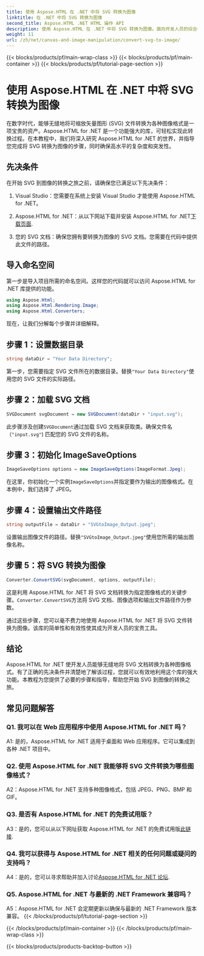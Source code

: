 ```yaml
---
title: 使用 Aspose.HTML 在 .NET 中将 SVG 转换为图像
linktitle: 在 .NET 中将 SVG 转换为图像
second_title: Aspose.HTML .NET HTML 操作 API
description: 使用 Aspose.HTML 在 .NET 中将 SVG 转换为图像。面向开发人员的综合教程。轻松将 SVG 文档转换为 JPEG、PNG、BMP 和 GIF 格式。
weight: 11
url: /zh/net/canvas-and-image-manipulation/convert-svg-to-image/
---
```


{{< blocks/products/pf/main-wrap-class >}}
{{< blocks/products/pf/main-container >}}
{{< blocks/products/pf/tutorial-page-section >}}

# 使用 Aspose.HTML 在 .NET 中将 SVG 转换为图像


在数字时代，能够无缝地将可缩放矢量图形 (SVG) 文件转换为各种图像格式是一项宝贵的资产。Aspose.HTML for .NET 是一个功能强大的库，可轻松实现此转换过程。在本教程中，我们将深入研究 Aspose.HTML for .NET 的世界，并指导您完成将 SVG 转换为图像的步骤，同时确保高水平的复杂度和突发性。

## 先决条件

在开始 SVG 到图像的转换之旅之前，请确保您已满足以下先决条件：

1. Visual Studio：您需要在系统上安装 Visual Studio 才能使用 Aspose.HTML for .NET。

2.  Aspose.HTML for .NET：从以下网站下载并安装 Aspose.HTML for .NET[下载页面](https://releases.aspose.com/html/net/).

3. 您的 SVG 文档：确保您拥有要转换为图像的 SVG 文档。您需要在代码中提供此文件的路径。

## 导入命名空间


第一步是导入项目所需的命名空间。这样您的代码就可以访问 Aspose.HTML for .NET 库提供的功能。

```csharp
using Aspose.Html;
using Aspose.Html.Rendering.Image;
using Aspose.Html.Converters;
```

现在，让我们分解每个步骤并详细解释。

## 步骤 1：设置数据目录

```csharp
string dataDir = "Your Data Directory";
```

第一步，您需要指定 SVG 文件所在的数据目录。替换`"Your Data Directory"`使用您的 SVG 文件的实际路径。

## 步骤 2：加载 SVG 文档

```csharp
SVGDocument svgDocument = new SVGDocument(dataDir + "input.svg");
```

此步骤涉及创建`SVGDocument`通过加载 SVG 文档来获取类。确保文件名（`"input.svg"`) 匹配您的 SVG 文件的名称。

## 步骤 3：初始化 ImageSaveOptions

```csharp
ImageSaveOptions options = new ImageSaveOptions(ImageFormat.Jpeg);
```

在这里，你初始化一个实例`ImageSaveOptions`并指定要作为输出的图像格式。在本例中，我们选择了 JPEG。

## 步骤 4：设置输出文件路径

```csharp
string outputFile = dataDir + "SVGtoImage_Output.jpeg";
```

设置输出图像文件的路径。替换`"SVGtoImage_Output.jpeg"`使用您所需的输出图像名称。

## 步骤 5：将 SVG 转换为图像

```csharp
Converter.ConvertSVG(svgDocument, options, outputFile);
```

这是利用 Aspose.HTML for .NET 将 SVG 文档转换为指定图像格式的关键步骤。`Converter.ConvertSVG`方法将 SVG 文档、图像选项和输出文件路径作为参数。

通过这些步骤，您可以毫不费力地使用 Aspose.HTML for .NET 将 SVG 文件转换为图像。该库的简单性和有效性使其成为开发人员的宝贵工具。

## 结论

Aspose.HTML for .NET 使开发人员能够无缝地将 SVG 文档转换为各种图像格式。有了正确的先决条件并清楚地了解该过程，您就可以有效地利用这个库的强大功能。本教程为您提供了必要的步骤和指导，帮助您开始 SVG 到图像的转换之旅。

## 常见问题解答

### Q1. 我可以在 Web 应用程序中使用 Aspose.HTML for .NET 吗？

A1: 是的，Aspose.HTML for .NET 适用于桌面和 Web 应用程序。它可以集成到各种 .NET 项目中。

### Q2. 使用 Aspose.HTML for .NET 我能够将 SVG 文件转换为哪些图像格式？

A2：Aspose.HTML for .NET 支持多种图像格式，包括 JPEG、PNG、BMP 和 GIF。

### Q3. 是否有 Aspose.HTML for .NET 的免费试用版？

 A3：是的，您可以从以下网址获取 Aspose.HTML for .NET 的免费试用版[此链接](https://releases.aspose.com/).

### Q4. 我可以获得与 Aspose.HTML for .NET 相关的任何问题或疑问的支持吗？

 A4：是的，您可以寻求帮助并加入讨论[Aspose.HTML for .NET 论坛](https://forum.aspose.com/).

### Q5. Aspose.HTML for .NET 与最新的 .NET Framework 兼容吗？

A5：Aspose.HTML for .NET 会定期更新以确保与最新的 .NET Framework 版本兼容。
{{< /blocks/products/pf/tutorial-page-section >}}

{{< /blocks/products/pf/main-container >}}
{{< /blocks/products/pf/main-wrap-class >}}

{{< blocks/products/products-backtop-button >}}
